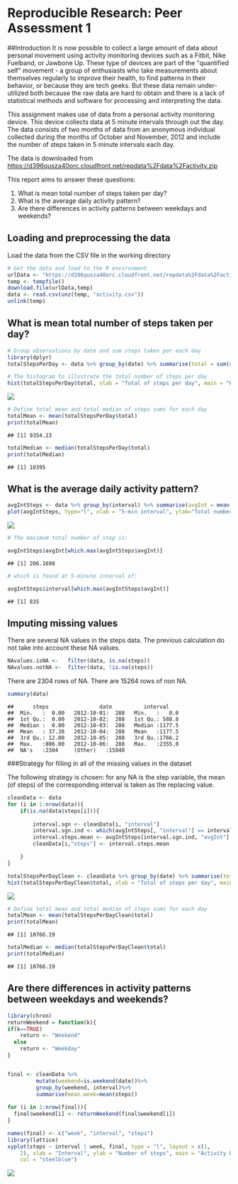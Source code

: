 # Reproducible Research: Peer Assessment 1
##Introduction
It is now possible to collect a large amount of data about personal movement using activity monitoring devices such as a Fitbit, Nike Fuelband, or Jawbone Up. These type of devices are part of the "quantified self" movement - a group of enthusiasts who take measurements about themselves regularly to improve their health, to find patterns in their behavior, or because they are tech geeks. But these data remain under-utilized both because the raw data are hard to obtain and there is a lack of statistical methods and software for processing and interpreting the data.


This assignment makes use of data from a personal activity monitoring device. This device collects data at 5 minute intervals through out the day. The data consists of two months of data from an anonymous individual collected during the months of October and November, 2012 and include the number of steps taken in 5 minute intervals each day.


The data is downloaded from https://d396qusza40orc.cloudfront.net/repdata%2Fdata%2Factivity.zip


This report aims to answer these questions:


1. What is mean total number of steps taken per day?
2. What is the average daily activity pattern?
3. Are there differences in activity patterns between weekdays and weekends?



## Loading and preprocessing the data
Load the data from the CSV file in the working directory


```r
# Get the data and load to the R environment
urlData <- "https://d396qusza40orc.cloudfront.net/repdata%2Fdata%2Factivity.zip"
temp <- tempfile()
download.file(urlData,temp)
data <- read.csv(unz(temp, "activity.csv"))
unlink(temp)
```


## What is mean total number of steps taken per day?

```r
# Group observations by date and sum steps taken per each day
library(dplyr)
totalStepsPerDay <- data %>% group_by(date) %>% summarise(total = sum(steps, na.rm = T))

# The histogram to illustrate the total number of steps per day
hist(totalStepsPerDay$total, xlab = "Total of steps per day", main = "Histogram of steps per day")
```

![](PA1_template_files/figure-html/unnamed-chunk-2-1.png) 

```r
# Define total mean and total median of steps sums for each day
totalMean <- mean(totalStepsPerDay$total)
print(totalMean)
```

```
## [1] 9354.23
```

```r
totalMedian <- median(totalStepsPerDay$total)
print(totalMedian)
```

```
## [1] 10395
```



## What is the average daily activity pattern?


```r
avgIntSteps <- data %>% group_by(interval) %>% summarise(avgInt = mean(steps, na.rm = T))
plot(avgIntSteps, type="l", xlab = "5-min interval", ylab="Total number of steps")
```

![](PA1_template_files/figure-html/unnamed-chunk-3-1.png) 

```r
# The maximum total number of step is: 

avgIntSteps$avgInt[which.max(avgIntSteps$avgInt)]
```

```
## [1] 206.1698
```

```r
# which is found at 5-minute interval of:

avgIntSteps$interval[which.max(avgIntSteps$avgInt)]
```

```
## [1] 835
```


## Imputing missing values

There are several NA values in the steps data. The previous calculation do not take into account these NA values.



```r
NAvalues.isNA <-   filter(data, is.na(steps))
NAvalues.notNA <-  filter(data, !is.na(steps))
```
There are 2304 rows of NA.
There are 15264 rows of non NA.


```r
summary(data)
```

```
##      steps                date          interval     
##  Min.   :  0.00   2012-10-01:  288   Min.   :   0.0  
##  1st Qu.:  0.00   2012-10-02:  288   1st Qu.: 588.8  
##  Median :  0.00   2012-10-03:  288   Median :1177.5  
##  Mean   : 37.38   2012-10-04:  288   Mean   :1177.5  
##  3rd Qu.: 12.00   2012-10-05:  288   3rd Qu.:1766.2  
##  Max.   :806.00   2012-10-06:  288   Max.   :2355.0  
##  NA's   :2304     (Other)   :15840
```
###Strategy for filling in all of the missing values in the dataset

The following strategy is chosen: for any NA is the step variable, the mean (of steps) of the corresponding interval is taken as the replacing value.


```r
cleanData <- data  
for (i in 1:nrow(data)){
    if(is.na(data$steps[i])){
        
        interval.sgn <- cleanData[i, "interval"]
        interval.sgn.ind <- which(avgIntSteps[, "interval"] == interval.sgn)
        interval.steps.mean <- avgIntSteps[interval.sgn.ind, "avgInt"]
        cleanData[i,"steps"] <- interval.steps.mean

    }
}

totalStepsPerDayClean <- cleanData %>% group_by(date) %>% summarise(total = sum(steps, na.rm = T))
hist(totalStepsPerDayClean$total, xlab = "Total of steps per day", main = "Histogram of steps per day (imputed NA values)")
```

![](PA1_template_files/figure-html/unnamed-chunk-6-1.png) 

```r
# Define total mean and total median of steps sums for each day
totalMean <- mean(totalStepsPerDayClean$total)
print(totalMean)
```

```
## [1] 10766.19
```

```r
totalMedian <- median(totalStepsPerDayClean$total)
print(totalMedian)
```

```
## [1] 10766.19
```

## Are there differences in activity patterns between weekdays and weekends?

```r
library(chron)
returnWeekend = function(k){
if(k==TRUE)
    return <- "Weekend"
  else
    return <- "Weekday"
}


final <- cleanData %>%
         mutate(weekend=is.weekend(date))%>%  
         group_by(weekend, interval)%>%
         summarise(mean.week=mean(steps))
                   
for (i in 1:nrow(final)){
  final$weekend[i] <- returnWeekend(final$weekend[i])
}

names(final) <- c("week", "interval", "steps")
library(lattice)
xyplot(steps ~ interval | week, final, type = "l", layout = c(1, 
    2), xlab = "Interval", ylab = "Number of steps", main = "Activity Patterns on Weekends and Weekdays", 
    col = "steelblue")
```

![](PA1_template_files/figure-html/unnamed-chunk-7-1.png) 
